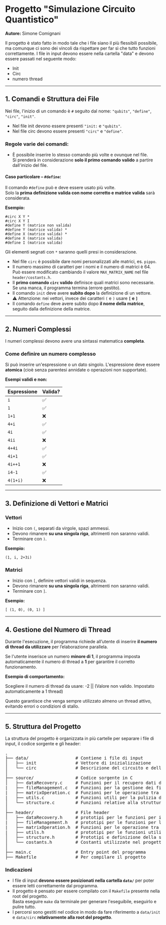 # Progetto "Simulazione Circuito Quantistico"

**Autore:** Simone Comignani

Il progetto è stato fatto in modo tale che i file siano il più flessibili possibile,  
ma comunque ci sono dei vincoli da rispettare per far sì che tutto funzioni correttamente. 
I file in input devono essere nella cartella "data" e devono essere passati nel seguente modo:
- Init
- Circ
- numero thread

---

## 1. Comandi e Struttura dei File

Nei file, l'inizio di un comando è `#` seguito dal nome: `"qubits"`, `"define"`, `"circ"`, `"init"`.
- Nel file init devono essere presenti `"init:` e `"qubits"`.
- Nel file circ devono essere presenti `"circ"` e `"define"`. 

### Regole varie dei comandi:

- È possibile inserire lo stesso comando più volte e ovunque nel file.  
  Si prenderà in considerazione **solo il primo comando valido** a partire dall'inizio del file.

#### **Caso particolare – `#define`:**

Il comando `#define` può e deve essere usato più volte.  
Solo la **prima definizione valida con nome corretto e matrice valida** sarà considerata.

**Esempio:**

```
#circ X Y *  
#circ X Y I  
#define Y (matrice non valida)  
#define Y (matrice valida) *  
#define X (matrice valida) *  
#define X (matrice valida)  
#define I (matrice valida)
```

Gli elementi segnati con `*` saranno quelli presi in considerazione.

- Nel file `circ` è possibile dare nomi personalizzati alle matrici, es. `pippo`.
- Il numero massimo di caratteri per i nomi e il numero di matrici è 64.  
  Può essere modificato cambiando il valore `MAX_MATRIX_NAME` nel file `header/costants.h`.
- Il **primo comando `circ` valido** definisce quali matrici sono necessarie. Se una manca, il programma termina (errore gestito).
- Il comando `init` deve avere **subito dopo** la definizione di un vettore.  
  ⚠️ Attenzione: nei vettori, invece dei caratteri `(` e `)` usare **`[` e `]`**
- Il comando `define` deve avere subito dopo **il nome della matrice**, seguito dalla definizione della matrice.

---

## 2. Numeri Complessi

I numeri complessi devono avere una sintassi matematica **completa**.

### Come definire un numero complesso

Si può inserire un'espressione o un dato singolo. L'espressione deve essere **atomica** (cioè senza parentesi annidate o operazioni non supportate).

**Esempi validi e non:**

| Espressione | Valida? |
|-------------|---------|
| `i`         | ✅     |
| `1`         | ✅     |
| `1+1`       | ❌     |
| `4+i`       | ✅     |
| `4i`        | ✅     |
| `4ii`       | ❌     |
| `4+4i`      | ✅     |
| `4i+1`      | ✅     |
| `4i++1`     | ❌     |
| `i4-1`      | ✅     |
| `4(1+i)`    | ❌     |

---

## 3. Definizione di Vettori e Matrici

### Vettori

- Inizio con `(`, separati da virgole, spazi ammessi.
- Devono rimanere **su una singola riga**, altrimenti non saranno validi.
- Terminare con `)`.

**Esempio:**

```
(1, i, 2+3i)
```

### Matrici

- Inizio con `[`, definire vettori validi in sequenza.
- Devono rimanere **su una singola riga**, altrimenti non saranno validi.
- Terminare con `]`.

**Esempio:**

```
[ (1, 0), (0, 1) ]
```

---

## 4. Gestione del Numero di Thread

Durante l'esecuzione, il programma richiede all’utente di inserire **il numero di thread da utilizzare** per l’elaborazione parallela.

Se l'utente inserisce un numero **minore di 1**, il programma imposta automaticamente il numero di thread a **1** per garantire il corretto funzionamento.

**Esempio di comportamento:**

Scegliere il numero di thread da usare: -2 || 
(Valore non valido. Impostato automaticamente a 1 thread)

Questo garantisce che venga sempre utilizzato almeno un thread attivo, evitando errori o condizioni di stallo.

---

## 5. Struttura del Progetto

La struttura del progetto è organizzata in più cartelle per separare i file di input, il codice sorgente e gli header:

<pre>
.
├── data/                  # Contiene i file di input
│   ├── init               # Vettore di inizializzazione
│   └── circ               # Descrizione del circuito e delle matrici
│
├── source/                # Codice sorgente in C
│   ├── dataRecovery.c     # Funzioni per il recupero dati dalle stringe
|   ├── fileManagement.c   # Funzioni per la gestione dei file
|   ├── matrixOperation.c  # Funzioni per le operazione tra matrici (anche per dichiararle)
|   ├── utils.c            # Funzioni utili per la pulizia del codice e debugging
│   └── structure.c        # Funzioni relative alla struttura `Complex`
│
├── header/                # File header
│   ├── dataRecovery.h     # prototipi per le funzioni per il recupero dati dalle stringe
|   ├── fileManagement.h   # prototipi per le funzioni per la gestione dei file
|   ├── matrixOperation.h  # Funzioni per le operazione tra matrici (anche per dichiararle)
|   ├── utils.h            # prototipi per le funzioni utili per la pulizia del codice e debugging
│   ├── structure.h        # Prototipi e definizione della struttura `Complex`
│   └── costants.h         # Costanti utilizzate nel progetto, definite con `#define`
│
├── main.c                 # Entry point del programma
├── Makefile               # Per compilare il progetto
</pre>

### Indicazioni

- I file di input **devono essere posizionati nella cartella `data/`** per poter essere letti correttamente dal programma.
- Il progetto è pensato per essere compilato con il `Makefile` presente nella root del progetto.  
  Basta eseguire `make` da terminale per generare l'eseguibile, eseguirlo e pulire tutto.
- I percorsi sono gestiti nel codice in modo da fare riferimento a `data/init` e `data/circ` **relativamente alla root del progetto**.
